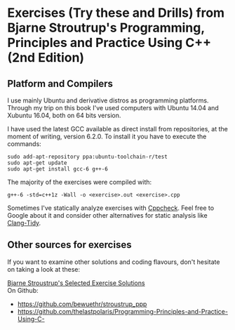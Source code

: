Exercises (Try these and Drills) from Bjarne Stroutrup's Programming, Principles and Practice Using C++ (2nd Edition)
============================================================

Platform and Compilers
----------------------

I use mainly Ubuntu and derivative distros as programming platforms. 
Through my trip on this book I've used computers with Ubuntu 14.04 and
Xubuntu 16.04, both on 64 bits version.

I have used the latest GCC available as direct install from repositories, at
the moment of writing, version 6.2.0. To install it you have to execute the commands:

    sudo add-apt-repository ppa:ubuntu-toolchain-r/test
    sudo apt-get update
    sudo apt-get install gcc-6 g++-6

The majority of the exercises were compiled with:

    g++-6 -std=c++1z -Wall -o <exercise>.out <exercise>.cpp

Sometimes I've statically analyze exercises with
[Cppcheck](http://cppcheck.sourceforge.net/). Feel free to Google about it and
consider other alternatives for static analysis like
[Clang-Tidy](http://clang.llvm.org/extra/clang-tidy/).


Other sources for exercises
---------------------------

If you want to examine other solutions and coding flavours, don't hesitate on taking a look at
these:

[Bjarne Stroustrup's Selected Exercise
Solutions](http://www.stroustrup.com/Programming/Solutions/exercise_solutions.html)  
On Github:  
* https://github.com/bewuethr/stroustrup_ppp
* https://github.com/thelastpolaris/Programming-Principles-and-Practice-Using-C-

